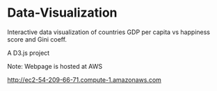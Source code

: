 # Data-Visualization
Interactive data visualization of countries GDP per capita vs happiness score and Gini coeff.

A D3.js project

Note: Webpage is hosted at AWS

http://ec2-54-209-66-71.compute-1.amazonaws.com
